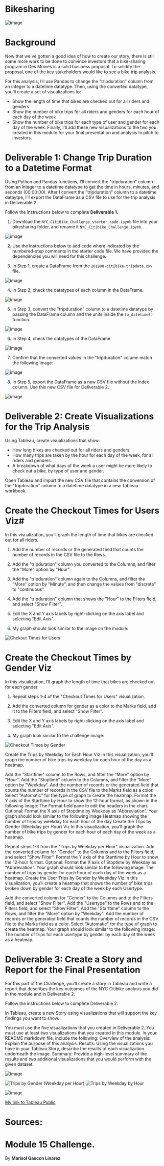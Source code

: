 # Bikesharing

![image](https://user-images.githubusercontent.com/112348240/213840731-05fff15d-bd0d-4a98-87e6-5e45d9276661.png)



# Background

  Now that we've gotten a good idea of how to create our story, there is still some more work to be done to convince investors that a bike-sharing program in Des Moines is a solid business proposal. To solidify the proposal, one of the key stakeholders would like to see a bike trip analysis.

For this analysis, I’ll use Pandas to change the "tripduration" column from an integer to a datetime datatype. Then, using the converted datatype, you’ll create a set of visualizations to:

  - Show the length of time that bikes are checked out for all riders and genders
  - Show the number of bike trips for all riders and genders for each hour of each day of the week
  - Show the number of bike trips for each type of user and gender for each day of the week.
Finally, I’ll add these new visualizations to the two you created in this module for your final presentation and analysis to pitch to investors.

# **Deliverable 1: Change Trip Duration to a Datetime Format**

Using Python and Pandas functions, I’ll convert the "tripduration" column from an integer to a datetime datatype to get the time in hours, minutes, and seconds (00:00:00). After I convert the "tripduration" column to a datetime dataytpe, I’ll export the DataFrame as a CSV file to use for the trip analysis in Deliverable 2.

Follow the instructions below to complete **Deliverable 1.**

  1. Download the `NYC_CitiBike_Challenge_starter_code.ipynb` file into your bikesharing folder, and rename it `NYC_Citibike_Challenge.ipynb`.
  
  ![image](https://user-images.githubusercontent.com/112348240/213844698-47c81d8e-305b-4042-a145-80def5fa37ee.png)

  2. Use the instructions below to add code where indicated by the numbered-step comments in the starter code file. We have     provided the dependencies you will need for this challenge.
  
  3. In Step 1, create a DataFrame from the `201908-citibike-tripdata.csv` file.
  
  ![image](https://user-images.githubusercontent.com/112348240/213844773-f2540ce0-fb52-4886-a427-3b1f24eb7cea.png)

  4. In Step 2, check the datatypes of each column in the DataFrame.
  
  ![image](https://user-images.githubusercontent.com/112348240/213844816-5c9b4b98-0a2f-4363-9516-c336356ad630.png)

  5. In Step 3, convert the "tripduration" column to a datetime datatype by passing the DataFrame column and the units inside the `to_datetime()` function.
  
  ![image](https://user-images.githubusercontent.com/112348240/213844863-8d94bad3-a67c-439d-aa95-3e6afa4dbe33.png)

  6. In Step 4, check the datatypes of the DataFrame.
  
  ![image](https://user-images.githubusercontent.com/112348240/213844915-88133879-aed3-4ebc-8f70-f28eb9344b52.png)

  7. Confirm that the converted values in the "tripduration" column match the following image:
  
  ![image](https://user-images.githubusercontent.com/112348240/213845036-438bf738-ae17-490b-89dd-81fcf5249c00.png)

  8. In Step 5, export the DataFrame as a new CSV file without the index column. Use this new CSV file for Deliverable 2.
  
  ![image](https://user-images.githubusercontent.com/112348240/213845087-6ca401b9-4ec8-4155-9162-abcea7b2ffea.png)

# **Deliverable 2: Create Visualizations for the Trip Analysis**

Using Tableau, create visualizations that show:

- How long bikes are checked out for all riders and genders.
- How many trips are taken by the hour for each day of the week, for all riders and genders.
- A breakdown of what days of the week a user might be more likely to check out a bike, by type of user and gender.

Open Tableau and import the new CSV file that contains the conversion of the "tripduration" column to a datetime datatype in a new Tableau workbook.

# Create the Checkout Times for Users Viz# 

  In this visualization, you’ll graph the length of time that bikes are checked out for all riders.

  1. Add the number of records or the generated field that counts the number of records in the CSV file to the Rows.

  2. Add the "tripduration" column you converted to the Columns, and filter the "More" option by "Hour".

  3. Add the "tripduration" column again to the Columns, and filter the "More" option by "Minute", and then change the values from "discrete" to "continuous".
  4. Add the "tripduration" column that shows the "Hour" to the Filters field, and select "Show Filter".

  5. Edit the X and Y axis labels by right-clicking on the axis label and selecting "Edit Axis".

  6. My graph should look similar to the image on the module:
  
  
![Chckout Times for Users](https://user-images.githubusercontent.com/112348240/213360009-401c55a0-968b-49ec-ac6f-386976d728ea.png)

# Create the Checkout Times by Gender Viz

In this visualization, I’ll graph the length of time that bikes are checked out for each gender.

  1. Repeat steps 1-4 of the "Checkout Times for Users" visualization.

  2. Add the converted column for gender as a color to the Marks field, add it to the Filters field, and select "Show Filter".

  3. Edit the X and Y axis labels by right-clicking on the axis label and selecting "Edit Axis".
  
  4. My graph look similar to the challenge image:

![Checkout Times by Gender](https://user-images.githubusercontent.com/112348240/213360010-8361477a-1354-4382-9326-ca6331e690c2.png)

Create the Trips by Weekday for Each Hour Viz
In this visualization, you’ll graph the number of bike trips by weekday for each hour of the day as a heatmap.

Add the "Starttime" column to the Rows, and filter the "More" option by "Hour".
Add the "Stoptime" column to the Columns, and filter the “More” option by "Weekday".
Add the number of records or the generated field that counts the number of records in the CSV file to the Marks field as a color. Select "Automatic" for the type of graph to create the heatmap.
Format the Y axis of the Starttime by Hour to show the 12-hour format, as shown in the following image:
The Format field pane to edit the headers in the chart.
Optional: Format the X axis of Stoptime by Weekday as "Abbreviation".
Your graph should look similar to the following image:Heatmap showing the number of trips by weekday for each hour of the day
Create the Trips by Gender (Weekday per Hour) Viz
In this visualization, you’ll graph the number of bike trips by gender for each hour of each day of the week as a heatmap.

Repeat steps 1-3 from the "Trips by Weekday per Hour" visualization.
Add the converted column for "Gender" to the Columns and to the Filters field, and select "Show Filter".
Format the Y axis of the Starttime by Hour to show the 12-hour format.
Optional: Format the X axis of Stoptime by Weekday as "Abbreviation".
Your graph should look similar to the following image:
The number of trips by gender for each hour of each day of the week as a heatmap.
Create the User Trips by Gender by Weekday Viz
In this visualization, you'll create a heatmap that shows the number of bike trips broken down by gender for each day of the week by each Usertype.

Add the converted column for "Gender" to the Columns and to the Filters field, and select "Show Filter".
Add the "Usertype" to the Rows and to the Filters field, and select "Show Filter".
Add the "Starttime" column to the Rows, and filter the "More" option by "Weekday".
Add the number of records or the generated field that counts the number of records in the CSV file to the Marks field as a color. Select "Automatic" for the type of graph to create the heatmap.
Your graph should look similar to the following image:
The number of trips for each usertype by gender by each day of the week as a heatmap.

# Deliverable 3: Create a Story and Report for the Final Presentation
For this part of the Challenge, you’ll create a story in Tableau and write a report that describes the key outcomes of the NYC Citibike analysis you did in the module and in Deliverable 2.

Follow the instructions below to complete Deliverable 2.

In Tableau, create a new Story using visualizations that will support the key findings you want to show.

You must use the five visualizations that you created in Deliverable 2.
You must use at least two visualizations that you created in this module.
In your README markdown file, include the following:
Overview of the analysis: Explain the purpose of this analysis.
Results: Using the visualizations you have in your Tableau Story, describe the results of each visualization underneath the image.
Summary: Provide a high-level summary of the results and two additional visualizations that you would perform with the given dataset.


![image](https://user-images.githubusercontent.com/112348240/213844139-d1259e61-9138-4886-8825-cbd404c43b8c.png)



![Trips by Gender (Weekday per Hour)](https://user-images.githubusercontent.com/112348240/213360011-a1ca0140-a307-4ed3-b9dd-87b9ae7f6946.png)
![Trips by Weekday by Hour](https://user-images.githubusercontent.com/112348240/213360013-cff51120-f583-4307-8f38-9d34d2b0eb29.png)

![image](https://user-images.githubusercontent.com/112348240/213604064-7352bd05-8c2e-4e7f-800e-65357902e5a0.png)

[My link to Tableau Public](https://public.tableau.com/app/profile/marisol.gascon.linarez/viz/NYCCitibikeChallenge_16739228347560/NYCCitibikeMainDashboard)

# Sources:

# Module 15 Challenge.
By **Marisol Gascon Linarez**
